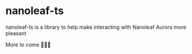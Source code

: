 # nanoleaf-ts

nanoleaf-ts is a library to help make interacting with Nanoleaf Aurora more pleasant

More to come 👨🏻‍💻
